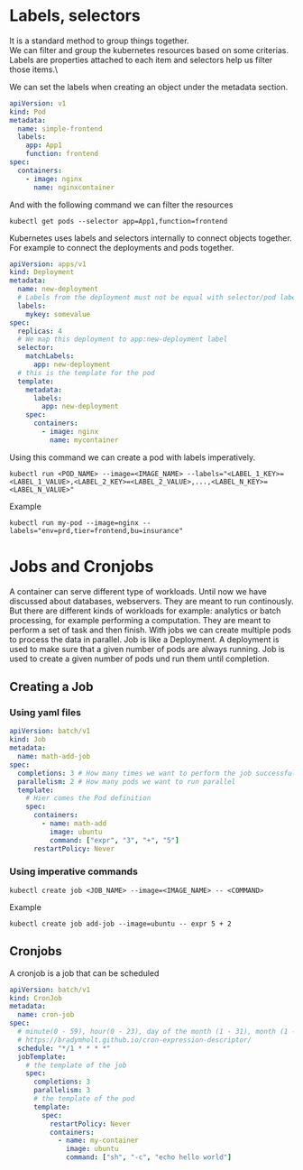 # Labels, selectors

It is a standard method to group things together.\
We can filter and group the kubernetes resources based on some criterias.\
Labels are properties attached to each item and selectors help us filter those items.\

We can set the labels when creating an object under the metadata section.

```yaml
apiVersion: v1
kind: Pod
metadata:
  name: simple-frontend
  labels:
    app: App1
    function: frontend
spec:
  containers:
    - image: nginx
      name: nginxcontainer
```

And with the following command we can filter the resources

```shell
kubectl get pods --selector app=App1,function=frontend
```

Kubernetes uses labels and selectors internally to connect objects together. For example to connect the deployments and pods together.

```yaml
apiVersion: apps/v1
kind: Deployment
metadata:
  name: new-deployment
  # Labels from the deployment must not be equal with selector/pod labels
  labels:
    mykey: somevalue
spec:
  replicas: 4
  # We map this deployment to app:new-deployment label
  selector:
    matchLabels:
      app: new-deployment
  # this is the template for the pod
  template:
    metadata:
      labels:
        app: new-deployment
    spec:
      containers:
        - image: nginx
          name: mycontainer
```

Using this command we can create a pod with labels imperatively.

```shell
kubectl run <POD_NAME> --image=<IMAGE_NAME> --labels="<LABEL_1_KEY>=<LABEL_1_VALUE>,<LABEL_2_KEY>=<LABEL_2_VALUE>,...,<LABEL_N_KEY>=<LABEL_N_VALUE>"
```

Example

```shell
kubectl run my-pod --image=nginx --labels="env=prd,tier=frontend,bu=insurance"
```

# Jobs and Cronjobs

A container can serve different type of workloads. Until now we have discussed about databases, webservers. They are meant to run continously.
But there are different kinds of workloads for example: analytics or batch processing, for example performing a computation. They are meant to perform a set of task and then finish.
With jobs we can create multiple pods to process the data in parallel.
Job is like a Deployment. A deployment is used to make sure that a given number of pods are always running.
Job is used to create a given number of pods und run them until completion.

## Creating a Job

### Using yaml files

```yaml
apiVersion: batch/v1
kind: Job
metadata:
  name: math-add-job
spec:
  completions: 3 # How many times we want to perform the job successfully
  parallelism: 2 # How many pods we want to run parallel
  template:
    # Hier comes the Pod definition
    spec:
      containers:
        - name: math-add
          image: ubuntu
          command: ["expr", "3", "+", "5"]
      restartPolicy: Never
```

### Using imperative commands

```shell
kubectl create job <JOB_NAME> --image=<IMAGE_NAME> -- <COMMAND>
```

Example

```shell
kubectl create job add-job --image=ubuntu -- expr 5 + 2
```

## Cronjobs

A cronjob is a job that can be scheduled

```yaml
apiVersion: batch/v1
kind: CronJob
metadata:
  name: cron-job
spec:
  # minute(0 - 59), hour(0 - 23), day of the month (1 - 31), month (1 - 12), day of the week (0 - 6, Sunday to Saturday)
  # https://bradymholt.github.io/cron-expression-descriptor/
  schedule: "*/1 * * * *"
  jobTemplate:
    # the template of the job
    spec:
      completions: 3
      parallelism: 3
      # the template of the pod
      template:
        spec:
          restartPolicy: Never
          containers:
            - name: my-container
              image: ubuntu
              command: ["sh", "-c", "echo hello world"]
```
